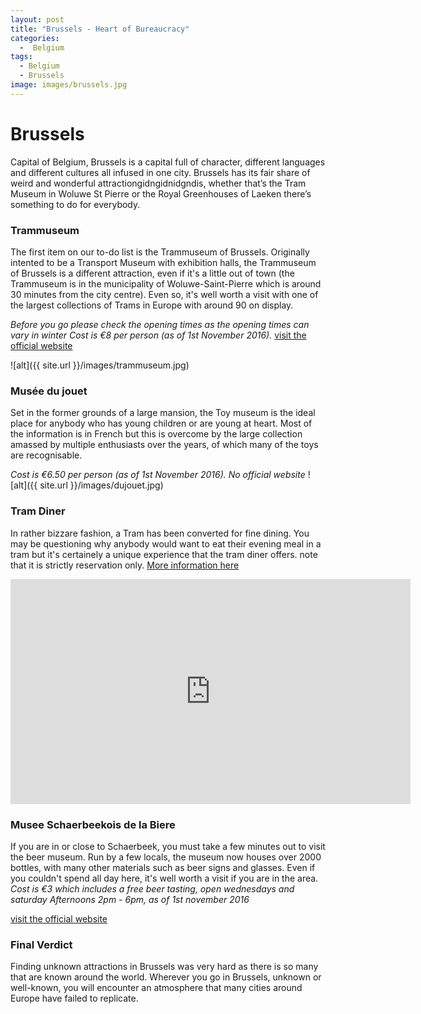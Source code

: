 ```yaml
---
layout: post
title: "Brussels - Heart of Bureaucracy"
categories:
  -  Belgium
tags:
  - Belgium
  - Brussels
image: images/brussels.jpg
---
```

 
# Brussels
 
Capital of Belgium, Brussels is a capital full of character, different languages and different cultures all infused in one city. Brussels has its fair share of weird and wonderful attractiongidngidnidgndis, whether that’s the Tram Museum in Woluwe St Pierre or the Royal Greenhouses of Laeken there’s something to do for everybody.
 
 
### Trammuseum
The first item on our to-do list is the Trammuseum of Brussels. Originally intented to be a Transport Museum with exhibition halls, the Trammuseum of Brussels is a different attraction, even if it's a little out of town (the Trammuseum is in the municipality of Woluwe-Saint-Pierre which is around 30 minutes from the city centre). Even so, it's well worth a visit with one of the largest collections of Trams in Europe with around 90 on display. 
 
*Before you go please check the opening times as the opening times can vary in winter*
*Cost is €8 per person (as of 1st November 2016).*   [visit the official website](http://trammuseum.brussels/en/)

![alt]({{ site.url }}/images/trammuseum.jpg)
 
 
### Musée du jouet
Set in the former grounds of a large mansion, the Toy museum is the ideal place for anybody who has young children or are young at heart. Most of the information is in French but this is overcome by the large collection amassed by multiple enthusiasts over the years, of which many of the toys are recognisable.


*Cost is €6.50 per person (as of 1st November 2016). No official website*
![alt]({{ site.url }}/images/dujouet.jpg)


### Tram Diner
In rather bizzare fashion, a Tram has been converted for fine dining. You may be questioning why anybody would want to eat their evening meal in a tram but it's certainely a unique experience that the tram diner offers. note that it is strictly reservation only. [More information here](https://visit.brussels/site/en/sites/tramexperience/)
 
<iframe width="640" height="360" src="https://www.youtube.com/embed/B3cqi9mQk_M" frameborder="0" allowfullscreen></iframe>
 
### Musee Schaerbeekois de la Biere
 
If you are in or close to Schaerbeek, you must take a few minutes out to visit the beer museum. Run by a few locals, the museum now houses over 2000 bottles, with many other materials such as beer signs and glasses. Even if you couldn't spend all day here, it's well worth a visit if you are in the area. 
*Cost is €3 which includes a free beer tasting, open wednesdays and saturday Afternoons 2pm - 6pm, as of 1st november 2016*
 
[visit the official website](http://www.museeschaerbeekoisdelabiere.be/)
 
 
### Final Verdict
 
Finding unknown attractions in Brussels was very hard as there is so many that are known around the world. Wherever you go in Brussels, unknown or well-known, you will encounter an atmosphere that many cities around Europe have failed to replicate.